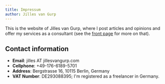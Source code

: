 ```yaml
---
title: Impressum
author: Jilles van Gurp
---
```


This is the website of Jilles van Gurp, where I post articles and opinions and offer my services as a consultant (see the [front page](/) for more on that).

## Contact information

- **Email**: jilles AT jillesvangurp.com
- **Cellphone**: +49-176-6189-5701
- **Address**: Bergstrasse 16, 10115 Berlin, Germany
- **VAT Number**: DE293088395; I'm registered as a freelancer in Germany.


